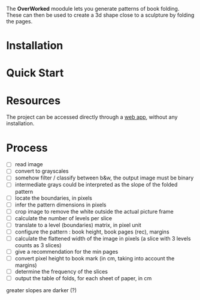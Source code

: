 The **OverWorked** moodule lets you generate patterns of book folding.
These can then be used to create a 3d shape close to a sculpture by folding the pages.

# Installation

# Quick Start

# Resources
The project can be accessed directly through a [web app](), without any installation.

# Process
- [ ] read image
- [ ] convert to grayscales
- [ ] somehow filter / classify between b&w, the output image must be binary
- [ ] intermediate grays could be interpreted as the slope of the folded pattern 
- [ ] locate the boundaries, in pixels
- [ ] infer the pattern dimensions in pixels
- [ ] crop image to remove the white outside the actual picture frame
- [ ] calculate the number of levels per slice
- [ ] translate to a level (boundaries) matrix, in pixel unit
- [ ] configure the pattern : book height, book pages (rec), margins
- [ ] calculate the flattened width of the image in pixels (a slice with 3 levels counts as 3 slices)
- [ ] give a recommendation for the min pages
- [ ] convert pixel height to book mark (in cm, taking into account the margins)
- [ ] determine the frequency of the slices
- [ ] output the table of folds, for each sheet of paper, in cm

greater slopes are darker (?)
